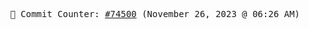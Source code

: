 <p align="center">
    <samp>
        📮 Commit Counter: <a href="https://github.com/Javascript-void0/Javascript-void0/commits/main">#74500</a> (November 26, 2023 @ 06:26 AM)
    </samp>
</p>